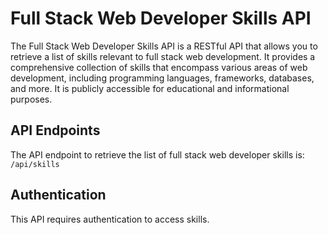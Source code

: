 # Full Stack Web Developer Skills API

The Full Stack Web Developer Skills API is a RESTful API that allows you to retrieve a list of skills relevant to full stack web development. It provides a comprehensive collection of skills that encompass various areas of web development, including programming languages, frameworks, databases, and more. It is publicly accessible for educational and informational purposes.

## API Endpoints

The API endpoint to retrieve the list of full stack web developer skills is:
`/api/skills`

## Authentication

This API requires authentication to access skills.
